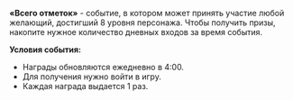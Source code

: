 **«Всего отметок»** - событие, в котором может принять участие любой желающий, достигший 8 уровня персонажа. Чтобы получить призы, накопите нужное количество дневных входов за время события.  
  
**Условия события:**  

- Награды обновляются ежедневно в 4:00.
- Для получения нужно войти в игру.
- Каждая награда выдается 1 раз.